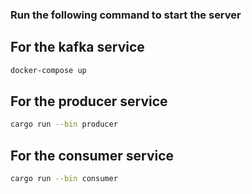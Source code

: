 ### Run the following command to start the server
## For the kafka service 
```bash
docker-compose up
```

## For the producer service 
```bash
cargo run --bin producer
```

## For the consumer service 
```bash
cargo run --bin consumer
```